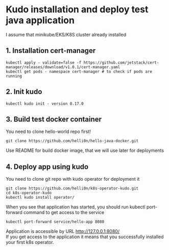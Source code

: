 # Kudo installation and deploy test java application
I assume that minikube/EKS/K8S cluster already installed  
  ## 1. Installation cert-manager  
```
kubectl apply - validate=false -f https://github.com/jetstack/cert-manager/releases/download/v1.0.1/cert-manager.yaml
kubectl get pods - namespace cert-manager # to check if pods are running
```
  ## 2. Init kudo  
```
kubectl kudo init - version 0.17.0
```
  ## 3. Build test docker container  
  You need to clone hello-world repo first!  
```
git clone https://github.com/helli0n/hello-java-docker.git
```  
   Use README for build docker image, that we will use later for deployments
  ## 4. Deploy app using kudo  
  You need to clone git repo with kudo operator for deployment it  
```
git clone https://github.com/helli0n/k8s-operator-kudo.git
cd k8s-operator-kudo
kubectl kudo install operator/
```
When you see that application has started, you should run kubectl port-forward command to get access to the service
```
kubectl port-forward service/hello-app 8080
```
Application is accessible by URL http://127.0.0.1:8080/  
If you get access to the application it means that you successfully installed your first k8s operator.
